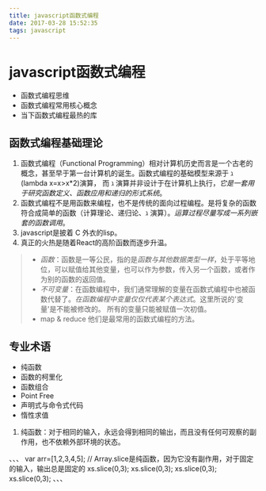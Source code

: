 ```yaml
---
title: javascript函数式编程
date: 2017-03-28 15:52:35
tags: javascript
---
```


# javascript函数式编程

* 函数式编程思维
* 函数式编程常用核心概念
* 当下函数式编程最热的库


## 函数式编程基础理论

1. 函数式编程（Functional Programming）相对计算机历史而言是一个古老的概念，甚至早于第一台计算机的诞生。函数式编程的基础模型来源于 ℷ (lambda x=x>x*2)演算，
     而 ℷ 演算并非设计于在计算机上执行，*它是一套用于研究函数定义、函数应用和递归的形式系统*。    
2. 函数式编程不是用函数来编程，也不是传统的面向过程编程。是将复杂的函数符合成简单的函数（计算理论、递归论、ℷ 演算）。*运算过程尽量写成一系列嵌套的函数调用*。
3. javascript是披着 C 外衣的lisp。
4. 真正的火热是随着React的高阶函数而逐步升温。

>* *函数*：函数是一等公民，指的是*函数与其他数据类型一样*，处于平等地位，可以赋值给其他变量，也可以作为参数，传入另一个函数，或者作为别的函数的返回值。
>* *不可变量*：在函数编程中，我们通常理解的变量在函数式编程中也被函数代替了。*在函数编程中变量仅仅代表某个表达式*。这里所说的'变量'是不能被修改的。
    所有的变量只能被赋值一次初值。
>* map & reduce 他们是最常用的函数式编程的方法。


## 专业术语

* 纯函数
* 函数的柯里化
* 函数组合
* Point Free
* 声明式与命令式代码
* 惰性求值


1. 纯函数：对于相同的输入，永远会得到相同的输出，而且没有任何可观察的副作用，也不依赖外部环境的状态。

、、、
var arr=[1,2,3,4,5];
// Array.slice是纯函数，因为它没有副作用，对于固定的输入，输出总是固定的
xs.slice(0,3);
xs.slice(0,3);
xs.slice(0,3);
xs.slice(0,3);
、、、
